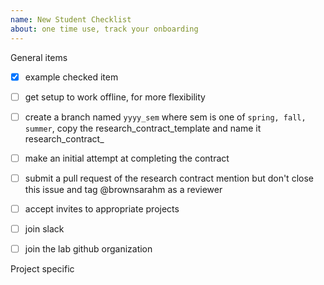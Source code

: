 ```yaml
---
name: New Student Checklist
about: one time use, track your onboarding
---
```


General items
 - [x] example checked item
 - [ ] get setup to work offline, for more flexibility
 - [ ] create a branch named `yyyy_sem` where sem is one of `spring, fall, summer`, copy the research_contract_template and name it research_contract_<semester>
 - [ ] make an initial attempt at completing the contract
 - [ ] submit a pull request of the research contract mention but don't close this issue and tag @brownsarahm as a reviewer
 - [ ] accept invites to appropriate projects
 - [ ] join slack
 - [ ] join the lab github organization


Project specific
<!--  add any items discussed or uncomment the ones below -->
 <!-- - [ ] request oscar acccess -->
 <!-- - [ ] complete human subject training -->
<!-- - [ ] get access to project related github org/repos-->
